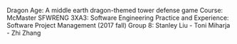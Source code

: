 Dragon Age: A middle earth dragon-themed tower defense game
Course: McMaster SFWRENG 3XA3: Software Engineering Practice and Experience:
        Software Project Management (2017 fall)
Group 8: Stanley Liu - Toni Miharja - Zhi Zhang
